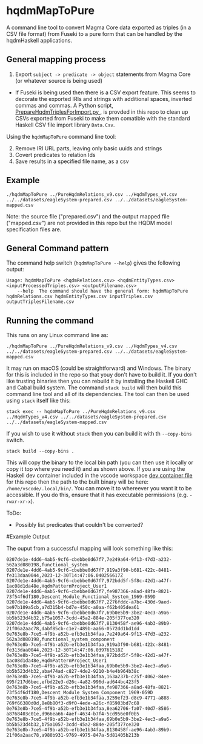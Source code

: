 # hqdmMapToPure

A command line tool to convert Magma Core data exported as triples (in a CSV file format) from Fuseki to a pure form that can be handled by the hqdmHaskell applications.

## General mapping process

1. Export `subject -> predicate -> object` statements from Magma Core (or whatever source is being used)
  - If Fuseki is being used then there is a CSV export feature.  This seems to decorate the exported IRIs and strings with additional spaces, inverted commas and commas.  A Python script, [PrepareHqdmTriplesForImport.py
](https://github.com/ClimbingAl/hqdmHaskell/blob/main/hqdmMapToPure/PrepareHqdmTriplesForImport.py), is provded in this repo to clean up CSVs exported from Fuseki to make them comatible with the standard Haskell CSV file import library `Data.Csv`.

Using the `hqdmMapToPure` command line tool:

2. Remove IRI URL parts, leaving only basic uuids and strings
3. Covert predicates to relation Ids
4. Save results in a specified file name, as a csv

## Example

`./hqdmMapToPure ../PureHqdmRelations_v9.csv ../HqdmTypes_v4.csv ../../datasets/eagleSystem-prepared.csv ../../datasets/eagleSystem-mapped.csv`

Note: the source file ("prepared.csv") and the output mapped file ("mapped.csv") are not provided in this repo but the HQDM model specification files are.

## General Command pattern

The command help switch (`hqdmMapToPure --help`) gives the following output:

```
Usage: hqdmMapToPure <hqdmRelations.csv> <hqdmEntityTypes.csv> <inputProcessedTriples.csv> <outputFilename.csv>
    --help  The command should have the general form: hqdmMapToPure hqdmRelations.csv hqdmEntityTypes.csv inputTriples.csv outputTriplesFilename.csv
```

## Running the command
This runs on any Linux command line as:

`./hqdmMapToPure ../PureHqdmRelations_v9.csv ../HqdmTypes_v4.csv ../../datasets/eagleSystem-prepared.csv ../../datasets/eagleSystem-mapped.csv`

It may run on macOS (could be straightforward) and Windows.  The binary for this is included in the repo so that youy don't have to build it.  If you don't like trusting binaries then you can rebuild it by installing the Haskell GHC and Cabal build system. The command `stack build` will then build this command line tool and all of its dependencies.  The tool can then be used using `stack` itself like this:

`stack exec -- hqdmMapToPure ../PureHqdmRelations_v9.csv ../HqdmTypes_v4.csv ../../datasets/eagleSystem-prepared.csv ../../datasets/eagleSystem-mapped.csv`

If you wish to use it without `stack` then you can build it with th `--copy-bins` switch. 

`stack build --copy-bins .`

This will copy the binary to the local bin path (you can then use it locally or copy it top where you need it) and as shown above. If you are using the Haskell dev container included in the vscode workspace [dev container file](https://github.com/ClimbingAl/hqdmHaskell/blob/main/.devcontainer/devcontainer.json) for this repo then the path to the built binary will be here: `/home/vscode/.local/bin/`.  You can move it to whereever you want it to be accessible.  If you do this, ensure that it has executable permissions (e.g. `-rwxr-xr-x`).

ToDo:
- Possibly list predicates that couldn't be converted?

#Example Output

The ouput from a successful mapping will look something like this:

```csv
0207de1e-4dd6-4ab5-9cf6-cbebbe0d67f7,7e249a64-9f13-47d3-a232-562a3d080198,functional_system
0207de1e-4dd6-4ab5-9cf6-cbebbe0d67f7,919a3f90-b681-422c-8481-fe313daa0044,2023-12-30T14:47:06.040256617Z
0207de1e-4dd6-4ab5-9cf6-cbebbe0d67f7,972bdd5f-5f8c-42d1-a47f-1ac08d1da48e,HqdmPatternProject_User1
0207de1e-4dd6-4ab5-9cf6-cbebbe0d67f7,fe987366-a8ad-48fa-8821-73f54f6df180,Descent_Module_Functional_System_1969-059D
0207de1e-4dd6-4ab5-9cf6-cbebbe0d67f7,2276fddc-a7bc-430d-9aed-be97b109a5cb,a7d315b4-bd7e-450c-a0aa-f62b405dea61
0207de1e-4dd6-4ab5-9cf6-cbebbe0d67f7,69b0e5b9-3be2-4ec3-a9a6-bb5b523d4b32,b75a1057-3cdd-45a2-884e-205f377ce320
0207de1e-4dd6-4ab5-9cf6-cbebbe0d67f7,8130458f-ae96-4ab3-89b9-21f06a2aac78,dabf85cb-c1e7-489b-aa66-0572dd1bd1dd
0e763e8b-7ce5-4f9b-a52b-efb3e1b34faa,7e249a64-9f13-47d3-a232-562a3d080198,functional_system_component
0e763e8b-7ce5-4f9b-a52b-efb3e1b34faa,919a3f90-b681-422c-8481-fe313daa0044,2023-12-30T14:47:06.039761518Z
0e763e8b-7ce5-4f9b-a52b-efb3e1b34faa,972bdd5f-5f8c-42d1-a47f-1ac08d1da48e,HqdmPatternProject_User1
0e763e8b-7ce5-4f9b-a52b-efb3e1b34faa,69b0e5b9-3be2-4ec3-a9a6-bb5b523d4b32,aba474ad-c827-4de2-9210-b4e4b964b38c
0e763e8b-7ce5-4f9b-a52b-efb3e1b34faa,163a237b-c25f-4062-84ee-695f217d6bec,efbd22e3-d26c-4a82-996d-ad644bc423f5
0e763e8b-7ce5-4f9b-a52b-efb3e1b34faa,fe987366-a8ad-48fa-8821-73f54f6df180,Descent_Module_System_Component_1969-059D
0e763e8b-7ce5-4f9b-a52b-efb3e1b34faa,3259ef23-d8c9-4771-a888-769f66380d0d,8e8b80f3-d9f0-4ede-a26c-f85903bd7c68
0e763e8b-7ce5-4f9b-a52b-efb3e1b34faa,8ea62706-fa07-40d7-8586-a8768403c01e,d966ea66-4aef-4634-b7f4-5cd956e0f0b5
0e763e8b-7ce5-4f9b-a52b-efb3e1b34faa,69b0e5b9-3be2-4ec3-a9a6-bb5b523d4b32,b75a1057-3cdd-45a2-884e-205f377ce320
0e763e8b-7ce5-4f9b-a52b-efb3e1b34faa,8130458f-ae96-4ab3-89b9-21f06a2aac78,a980b931-9769-4975-847a-5d81405b213b
```
